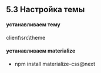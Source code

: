 ## 5.3 Настройка темы

#### устанавливаем тему

client\src\theme

#### устанавливаем materialize

- npm install materialize-css@next
